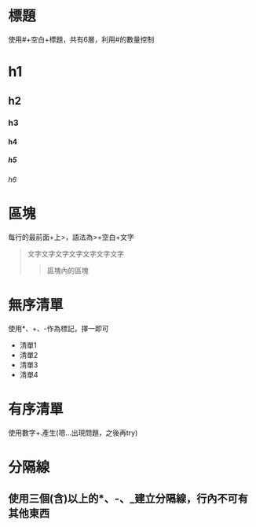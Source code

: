 # 標題
使用#+空白+標題，共有6層，利用#的數量控制
# h1
## h2
### h3
#### h4
##### h5
###### h6

# 區塊
每行的最前面+上>，語法為>+空白+文字
> 文字文字文字文字文字文字文字
> > 區塊內的區塊

# 無序清單
使用*、+、-作為標記，擇一即可
* 清單1
* 清單2
* 清單3
* 清單4

# 有序清單
使用數字+.產生(嗯…出現問題，之後再try)

# 分隔線
使用三個(含)以上的*、-、_建立分隔線，行內不可有其他東西
---